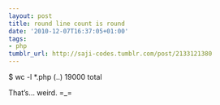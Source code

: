 ```yaml
---
layout: post
title: round line count is round
date: '2010-12-07T16:37:05+01:00'
tags:
- php
tumblr_url: http://saji-codes.tumblr.com/post/2133121380
---
```

$ wc -l *.php
(..)
19000 total

That’s… weird. =_=
